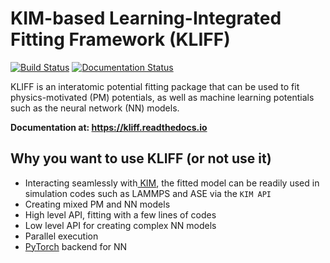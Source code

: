 # KIM-based Learning-Integrated Fitting Framework (KLIFF)

[![Build Status](https://travis-ci.com/mjwen/kliff.svg?branch=master)](https://travis-ci.com/mjwen/kliff)
[![Documentation Status](https://readthedocs.org/projects/kliff/badge/?version=latest)](https://kliff.readthedocs.io/en/latest/?badge=latest)


KLIFF is an interatomic potential fitting package that can be used to fit
physics-motivated (PM) potentials, as well as machine learning potentials such
as the neural network (NN) models.

**Documentation at: <https://kliff.readthedocs.io>**

## Why you want to use KLIFF (or not use it)

- Interacting seamlessly with[ KIM](https://openkim.org), the fitted model can
  be readily used in simulation codes such as LAMMPS and ASE via the `KIM API`
- Creating mixed PM and NN models
- High level API, fitting with a few lines of codes
- Low level API for creating complex NN models
- Parallel execution
- [PyTorch](https://pytorch.org) backend for NN


